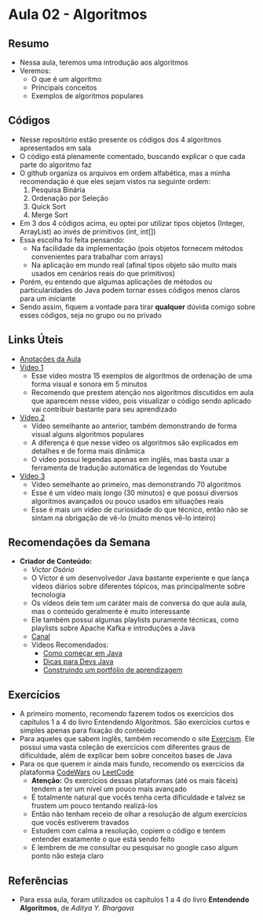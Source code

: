 # Aula 02 - Algoritmos
## Resumo
- Nessa aula, teremos uma introdução aos algoritmos
- Veremos:
    - O que é um algoritmo
    - Principais conceitos
    - Exemplos de algoritmos populares

## Códigos
- Nesse repositório estão presente os códigos dos 4 algoritmos apresentados em sala
- O código está plenamente comentado, buscando explicar o que cada parte do algoritmo faz
- O github organiza os arquivos em ordem alfabética, mas a minha recomendação é que eles sejam vistos na seguinte ordem:
    1. Pesquisa Binária
    2. Ordenação por Seleção
    3. Quick Sort
    4. Merge Sort
- Em 3 dos 4 códigos acima, eu optei por utilizar tipos objetos (Integer, ArrayList) ao invés de primitivos (int, int[])
- Essa escolha foi feita pensando:
    - Na facilidade da implementação (pois objetos fornecem métodos convenientes para trabalhar com arrays)
    - Na aplicação em mundo real (afinal tipos objeto são muito mais usados em cenários reais do que primitivos)
- Porém, eu entendo que algumas aplicações de métodos ou particularidades do Java podem tornar esses códigos menos claros para um iniciante
- Sendo assim, fiquem a vontade para tirar **qualquer** dúvida comigo sobre esses códigos, seja no grupo ou no privado

## Links Úteis
- [Anotações da Aula](https://excalidraw.com/#json=ZQpXlPr1H8DRhZqrC-2gl,aMLn57RCASHmtVMHbTxozQ)
- [Vídeo 1](https://www.youtube.com/watch?v=kPRA0W1kECg)
    - Esse vídeo mostra 15 exemplos de algoritmos de ordenação de uma forma visual e sonora em 5 minutos
    - Recomendo que prestem atenção nos algoritmos discutidos em aula que aparecem nesse vídeo, pois visualizar o código sendo aplicado vai contribuir bastante para seu aprendizado
- [Vídeo 2](https://www.youtube.com/watch?v=rbbTd-gkajw)
    - Vídeo semelhante ao anterior, também demonstrando de forma visual alguns algoritmos populares
    - A diferença é que nesse vídeo os algoritmos são explicados em detalhes e de forma mais dinâmica
    - O vídeo possui legendas apenas em inglês, mas basta usar a ferramenta de tradução automática de legendas do Youtube
- [Vídeo 3](https://www.youtube.com/watch?v=Uq6URzo9q6g)
    - Vídeo semelhante ao primeiro, mas demonstrando 70 algoritmos
    - Esse é um vídeo mais longo (30 minutos) e que possui diversos algoritmos avançados ou pouco usados em situações reais
    - Esse é mais um vídeo de curiosidade do que técnico, então não se sintam na obrigação de vê-lo (muito menos vê-lo inteiro)

## Recomendações da Semana
- **Criador de Conteúdo:**
    - *Victor Osório*
    - O Victor é um desenvolvedor Java bastante experiente e que lança vídeos diários sobre diferentes tópicos, mas principalmente sobre tecnologia
    - Os vídeos dele tem um caráter mais de conversa do que aula aula, mas o conteúdo geralmente é muito interessante
    - Ele também possui algumas playlists puramente técnicas, como playlists sobre Apache Kafka e introduções a Java
    - [Canal](https://www.youtube.com/@victor.osorio)
    - Vídeos Recomendados:
        - [Como começar em Java](https://www.youtube.com/watch?v=DkfaKC7gAwk)
        - [Dicas para Devs Java](https://www.youtube.com/watch?v=DyIRDIgwxIw)
        - [Construindo um portfólio de aprendizagem](https://www.youtube.com/watch?v=PYKfy4DcqOI)

## Exercícios
- A primeiro momento, recomendo fazerem todos os exercícios dos capítulos 1 a 4 do livro Entendendo Algoritmos. São exercícios curtos e simples apenas para fixação do conteúdo
- Para aqueles que sabem inglês, também recomendo o site [Exercism](https://exercism.org/). Ele possui uma vasta coleção de exercícios com diferentes graus de dificuldade, além de explicar bem sobre conceitos bases de Java
- Para os que querem ir ainda mais fundo, recomendo os exercícios da plataforma [CodeWars](https://www.codewars.com/kata) ou [LeetCode](https://leetcode.com)
    - **Atenção:** Os exercícios dessas plataformas (até os mais fáceis) tendem a ter um nível um pouco mais avançado
    - É totalmente natural que vocês tenha certa dificuldade e talvez se frustem um pouco tentando realizá-los
    - Então não tenham receio de olhar a resolução de algum exercícios que vocês estiverem travados
    - Estudem com calma a resolução, copiem o código e tentem entender exatamente o que está sendo feito
    - E lembrem de me consultar ou pesquisar no google caso algum ponto não esteja claro

## Referências
- Para essa aula, foram utilizados os capítulos 1 a 4 do livro **Entendendo Algoritmos**, de *Aditya Y. Bhargava* 

